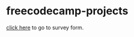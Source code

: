 # freecodecamp-projects
[click here](https://moon361.github.io/freecodecamp-projects/surveyform.html) to go to survey form.
